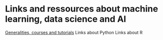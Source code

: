 # Links and ressources about machine learning, data science and AI

[Generalities, courses and tutorials](generalities.md)
Links about Python
Links about R
